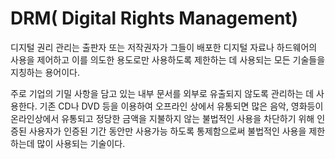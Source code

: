 # DRM( Digital Rights Management)

디지털 권리 관리는 출판자 또는 저작권자가 그들이 배포한 디지털 자료나 하드웨어의 사용을 제어하고 이를 의도한 용도로만 사용하도록 제한하는 데 사용되는 모든 기술들을 지칭하는 용어이다.

주로 기업의 기밀 사항을 담고 있는 내부 문서를 외부로 유출되지 않도록 관리하는 데 사용한다. 기존 CD나 DVD 등을 이용하여 오프라인 상에서 유통되면 많은 음악, 영화등이 온라인상에서 유통되고 정당한 금액을 지불하지 않는 불법적인 사용을 차단하기 위해 인증된 사용자가 인증된 기간 동안만 사용가능 하도록 통제함으로써 불법적인 사용을 제한하는데 많이 사용되는 기술이다. 

​	